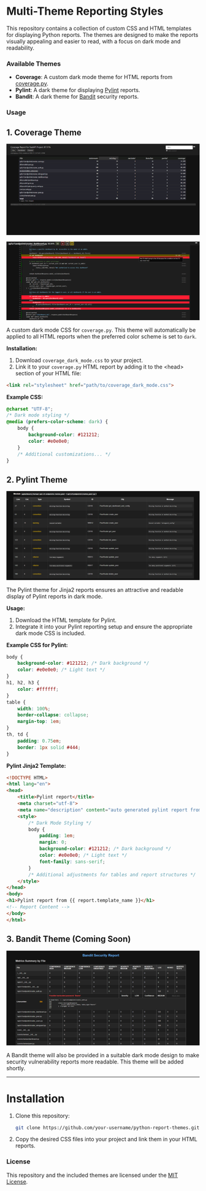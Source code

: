 # Multi-Theme Reporting Styles

This repository contains a collection of custom CSS and HTML templates for displaying Python reports. The themes are
designed to make the reports visually appealing and easier to read, with a focus on dark mode and readability.

### Available Themes
- **Coverage**: A custom dark mode theme for HTML reports from [coverage.py](https://coverage.readthedocs.io/en/latest/).
- **Pylint**: A dark theme for displaying [Pylint](https://pylint.pycqa.org/) reports.
- **Bandit**: A dark theme for [Bandit](https://bandit.readthedocs.io/en/latest/) security reports.


### Usage

## 1. Coverage Theme
![img.png](assets/coverage_index.png)

![img.png](assets/coverage_code_view.png)

A custom dark mode CSS for `coverage.py`. This theme will automatically be applied to all HTML reports when the
preferred color scheme is set to `dark`.

**Installation:**

1. Download `coverage_dark_mode.css` to your project.
2. Link it to your `coverage.py` HTML report by adding it to the \<head\> section of your HTML file:

```html
<link rel="stylesheet" href="path/to/coverage_dark_mode.css">
```

**Example CSS:**

```css
@charset "UTF-8";
/* Dark mode styling */
@media (prefers-color-scheme: dark) {
    body {
        background-color: #121212;
        color: #e0e0e0;
    }
    /* Additional customizations... */
}
```

## 2. Pylint Theme

![img.png](assets/pylint.png)

The Pylint theme for Jinja2 reports ensures an attractive and readable display of Pylint reports in dark mode.

**Usage:**

1. Download the HTML template for Pylint.
2. Integrate it into your Pylint reporting setup and ensure the appropriate dark mode CSS is included.

**Example CSS for Pylint:**

```css
body {
    background-color: #121212; /* Dark background */
    color: #e0e0e0; /* Light text */
}
h1, h2, h3 {
    color: #ffffff;
}
table {
    width: 100%;
    border-collapse: collapse;
    margin-top: 1em;
}
th, td {
    padding: 0.75em;
    border: 1px solid #444;
}
```

**Pylint Jinja2 Template:**

```html
<!DOCTYPE HTML>
<html lang="en">
<head>
    <title>Pylint report</title>
    <meta charset="utf-8">
    <meta name="description" content="auto generated pylint report from JSON">
    <style>
        /* Dark Mode Styling */
        body {
            padding: 1em;
            margin: 0;
            background-color: #121212; /* Dark background */
            color: #e0e0e0; /* Light text */
            font-family: sans-serif;
        }
        /* Additional adjustments for tables and report structures */
    </style>
</head>
<body>
<h1>Pylint report from {{ report.template_name }}</h1>
<!-- Report Content -->
</body>
</html>
```

## 3. Bandit Theme (Coming Soon)

![img.png](assets/bandit_index.png)

A Bandit theme will also be provided in a suitable dark mode design to make security vulnerability reports more
readable. This theme will be added shortly.

---

# Installation

1. Clone this repository:
   ```bash
   git clone https://github.com/your-username/python-report-themes.git
   ```

2. Copy the desired CSS files into your project and link them in your HTML reports.

### License

This repository and the included themes are licensed under
the [MIT License](https://opensource.org/licenses/MIT).
```

